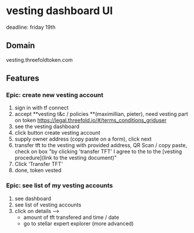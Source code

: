 # vesting dashboard UI 
deadline: friday 19th

## Domain
vesting.threefoldtoken.com


## Features

### Epic: create new vesting account

1. sign in with tf connect
2. accept **vesting t&c / policies **(maximillian, pieter), need vesting part on token https://legal.threefold.io/#/terms_conditions_griduser
3. see the vesting dashboard
4. click button create vesting account
5. supply owner address (copy paste on a form), click next
6. transfer tft to the vesting with provided address, QR Scan / copy paste,
   check on box "by clicking 'transfer TFT' I agree to the to the [vesting procedure](link to the vesting document)"
7. Click 'Transfer TFT'
8. done, token vested

### Epic: see list of my vesting accounts
1. see dashboard
2. see list of vesting accounts
3. click on details -->
    - amount of tft transfered and time / date
    - go to stellar expert explorer (more advanced)
